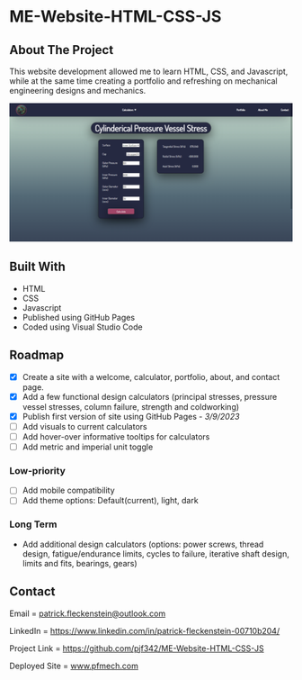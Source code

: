 ﻿# ME-Website-HTML-CSS-JS
## About The Project
This website development allowed me to learn HTML, CSS, and Javascript, while at the same time creating a portfolio and refreshing on mechanical engineering designs and mechanics.

[![Website Screenshot](/images/website-screenshot.PNG)](https://pjf342.github.io/ME-Website-HTML-CSS-JS/pressurevesselstress.html)

## Built With
* HTML
* CSS
* Javascript
* Published using GitHub Pages
* Coded using Visual Studio Code
## Roadmap
- [x] Create a site with a welcome, calculator, portfolio, about, and contact page.
- [x] Add a few functional design calculators (principal stresses, pressure vessel stresses, column failure, strength and coldworking)
- [x] Publish first version of site using GitHub Pages - _3/9/2023_
- [ ] Add visuals to current calculators
- [ ] Add hover-over informative tooltips for calculators
- [ ] Add metric and imperial unit toggle
### Low-priority
- [ ] Add mobile compatibility
- [ ] Add theme options: Default(current), light, dark
### Long Term
- Add additional design calculators (options: power screws, thread design, fatigue/endurance limits, cycles to failure, iterative shaft design, limits and fits, bearings, gears)
## Contact
Email = patrick.fleckenstein@outlook.com

LinkedIn = https://www.linkedin.com/in/patrick-fleckenstein-00710b204/

Project Link = https://github.com/pjf342/ME-Website-HTML-CSS-JS

Deployed Site = www.pfmech.com
